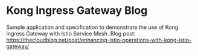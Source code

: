 # Kong Ingress Gateway Blog

Sample application and specification to demonstrate the use of Kong Ingress Gateway with Istio Service Mesh.
Blog post: https://thecloudblog.net/post/enhancing-istio-operations-with-kong-istio-gateway/
